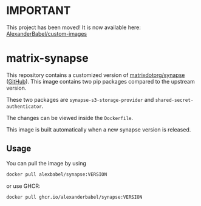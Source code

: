 # IMPORTANT

This project has been moved! It is now available here: [AlexanderBabel/custom-images](https://github.com/AlexanderBabel/custom-images)

# matrix-synapse

This repository contains a customized version of [matrixdotorg/synapse](https://hub.docker.com/r/matrixdotorg/synapse) ([GitHub](https://github.com/matrix-org/synapse)). This image contains two pip packages compared to the upstream version.

These two packages are `synapse-s3-storage-provider` and `shared-secret-authenticator`.

The changes can be viewed inside the `Dockerfile`. 

This image is built automatically when a new synapse version is released.

## Usage

You can pull the image by using
```bash
docker pull alexbabel/synapse:VERSION
```
or use GHCR:
```bash
docker pull ghcr.io/alexanderbabel/synapse:VERSION
```
